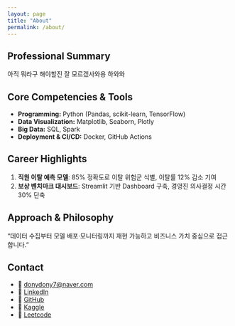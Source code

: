 ```yaml
---
layout: page
title: "About"
permalink: /about/
---
```


## Professional Summary

아직 뭐라구 해야할진 잘 모르겠사와용 하와와

## Core Competencies & Tools
- **Programming:** Python (Pandas, scikit-learn, TensorFlow)  
- **Data Visualization:** Matplotlib, Seaborn, Plotly  
- **Big Data:** SQL, Spark  
- **Deployment & CI/CD:** Docker, GitHub Actions  

## Career Highlights
1. **직원 이탈 예측 모델**: 85% 정확도로 이탈 위험군 식별, 이탈률 12% 감소 기여  
2. **보상 벤치마크 대시보드**: Streamlit 기반 Dashboard 구축, 경영진 의사결정 시간 30% 단축 

## Approach & Philosophy
“데이터 수집부터 모델 배포·모니터링까지 재현 가능하고 비즈니스 가치 중심으로 접근합니다.”

## Contact
- 📧 donydony7@naver.com 
- 🔗 [LinkedIn](https://linkedin.com/in/jack-hj-yu)  
- 🔗 [GitHub](https://github.com/jayquinn)  
- 🔗 [Kaggle](https://kaggle.com/yuhyeonjongjay)
- 🔗 [Leetcode](https://leetcode.com/u/jackquinn)
